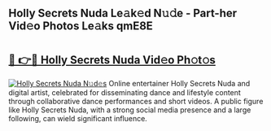 ## Holly Secrets Nuda Le𝚊k𝚎d N𝚞𝚍e - Part-her Vid𝚎o Photos Le𝚊ks qmE8E

# <h2><a href="http://fbg25m.evod.top/?m=Holly+Secrets+Nuda">🔗 👉🔴 Holly Secrets Nuda Vid𝚎o Ph𝚘t𝚘s</a></h2>

[![Holly Secrets Nuda N𝚞d𝚎s](https://i.imgur.com/8V9OHl7.gif)](http://fbg25m.evod.top/?m=Holly+Secrets+Nuda)
Online entertainer Holly Secrets Nuda and digital artist, celebrated for disseminating dance and lifestyle content through collaborative dance performances and short videos. A public figure like Holly Secrets Nuda, with a strong social media presence and a large following, can wield significant influence. 
